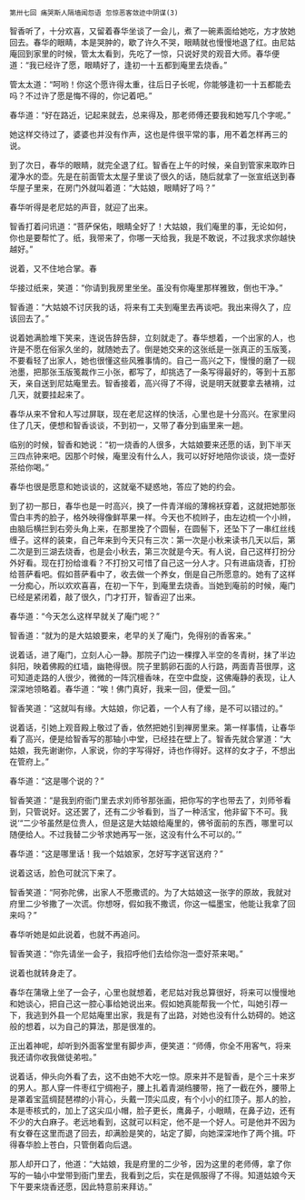     第卅七回 痛哭斯人隔墙闻怨语 忽惊恶客敛迹中阴谋(3) 

   智香听了，十分欢喜，又留着春华坐谈了一会儿，煮了一碗素面给她吃，方才放她回去。春华的眼睛，本是哭肿的，歇了许久不哭，眼睛就也慢慢地退了红。由尼姑庵回到家里的时候，管太太看到，先吃了一惊，只说好灵的观音大师。春华便道：“我已经许了愿，眼睛好了，逢初一十五都到庵里去烧香。”

   管太太道：“呵哟！你这个愿许得太重，往后日子长呢，你能够逢初一十五都能去吗？不过许了愿是悔不得的，你记着吧。”

   春华道：“好在路近，记起来就去，总来得及，那老师傅还要我和她写几个字呢。”

   她这样交待过了，婆婆也并没有作声，这也是件很平常的事，用不着怎样再三的说。

   到了次日，春华的眼睛，就完全退了红。智香在上午的时候，亲自到管家来取昨日灌净水的壶。先是在前面管太太屋子里谈了很久的话，随后就拿了一张宣纸送到春华屋子里来，在房门外就叫着道：“大姑娘，眼睛好了吗？”

   春华听得是老尼姑的声音，就迎了出来。

   智香打着问讯道：“菩萨保佑，眼睛全好了！大姑娘，我们庵里的事，无论如何，你也是要帮忙了。纸，我带来了，你哪一天给我，我是不敢说，不过我求求你越快越好。”

   说着，又不住地合掌。春

   华接过纸来，笑道：“你请到我房里坐坐。虽没有你庵里那样雅致，倒也干净。”

   智香道：“大姑娘不讨厌我的话，将来有工夫到庵里去再谈吧。我出来得久了，应该回去了。”

   说着她满脸堆下笑来，连说告辞告辞，立刻就走了。春华想着，一个出家的人，也许是不愿在俗家久坐的，就随她去了。倒是她交来的这张纸是一张真正的玉版笺，不要看轻了出家人，她也很懂这些风雅事情的。自己一高兴之下，慢慢的磨了一砚池墨，把那张玉版笺裁作三小张，都写了，却挑选了一条写得最好的，等到十五那天，亲自送到尼姑庵里去。智香接着，高兴得了不得，说是明天就要拿去裱褙，过几天，就要挂起来了。

   春华从来不曾和人写过屏联，现在老尼这样的快活，心里也是十分高兴。在家里闷住了几天，便想和智香谈谈，不到初一，又带了春分到庙里来一趟。

   临别的时候，智香和她说：“初一烧香的人很多，大姑娘要来还愿的话，到下半天三四点钟来吧。因那个时候，庵里没有什么人，我可以好好地陪你谈谈，烧一壶好茶给你喝。”

   春华也很是愿意和她谈谈的，这就毫不疑惑地，答应了她的约会。

   到了初一那日，春华也是一时高兴，换了一件青洋缎的薄棉袄穿着，这就把她那张雪白丰秀的脸子，格外映得像鲜苹果一样。今天也不梳辫子，由左边梳一个小辫，由脑后横拦到右旁头角上来，在那里挽了个圆髻，在圆髻下，还坠下了一串红丝线缠子。这样的装束，自己年来到今天只有三次：第一次是小秋来读书几天以后，第二次是到三湖去烧香，也是会小秋去，第三次就是今天。有人说，自己这样打扮分外好看。现在打扮给谁看？不打扮又可惜了自己这一分人才。只有进庙烧香，打扮给菩萨看吧。假如菩萨看中了，收去做一个养女，倒是自己所愿意的。她有了这样一分痴心，所以欢欢喜喜，在初一下午，到庵里去烧香。当她到庵前的时候，庵门已经是紧闭着，敲了很久，门才打开，智香迎了出来。

   春华道：“今天怎么这样早就关了庵门呢？”

   智香道：“就为的是大姑娘要来，老早的关了庵门，免得别的香客来。”

   说着话，进了庵门，立刻人心一静。那院子门边一棵撑入半空的冬青树，抹了半边斜阳，映着佛殿的红墙，幽艳得很。院子里鹅卵石面的人行路，两面青苔很厚，这可知道走路的人很少，微微的一阵沉檀香味，在空中盘旋，这佛庵静的表现，让人深深地领略着。春华道：“唉！佛门真好，我来一回，便爱一回。”

   智香笑道：“这就叫有缘。大姑娘，你记着，一个人有了缘，是不可以错过的。”

   说着话，引她上观音殿上敬过了香，依然把她引到禅房里来。第一样事情，让春华看了高兴，便是给智香写的那轴小中堂，已经挂在壁上了。智香先就合掌道：“大姑娘，我先谢谢你，人家说，你的字写得好，诗也作得好。这样的女才子，不想出在管府上。”

   春华道：“这是哪个说的？”

   智香笑道：“是我到府衙门里去求刘师爷那张画，把你写的字也带去了，刘师爷看到，只管说好。这还罢了，还有二少爷看到，当了一种活宝，他非留下不可。我说‘“二少爷虽然是位贵人，但是这是大姑娘给庵里的，佛爷面前的东西，哪里可以随便给人。不过我替二少爷求她再写一张，这没有什么不可以的。’”

   春华道：“这是哪里话！我一个姑娘家，怎好写字送官送府？”

   说着这话，脸色可就沉下来了。

   智香笑道：“阿弥陀佛，出家人不愿撒谎的。为了大姑娘这一张字的原故，我就对府里二少爷撒了一次谎。你想呀，假如我不撒谎，你这一幅墨宝，他能让我拿了回来吗？”

   春华听她是如此说着，也就不再追问。

   智香笑道：“你先请坐一会子，我招呼他们去给你泡一壶好茶来喝。”

   说着也就转身走了。

   春华在蒲墩上坐了一会子，心里也就想着，老尼姑对我总算很好，将来可以慢慢地和她谈心，把自己这一腔心事给她说出来。假如她真能帮我一个忙，叫她引荐一下，我逃到外县一个尼姑庵里出家，我是有了出路，对她也没有什么妨碍的。她这般的想着，以为自己的算法，那是很准的。

   正出着神呢，却听到外面客堂里有脚步声，便笑道：“师傅，你全不用客气，将来我还请你收我做徒弟啦。”

   说着话，伸头向外看了去，这不由她不大吃一惊。原来并不是智香，是个三十来岁的男人。那人穿一件枣红宁绸袍子，腰上扎着青湖绉腰带，拖了一截在外，腰带上是罩着宝蓝绸琵琶襟的小背心，头戴一顶尖瓜皮，有个小小的红顶子。那人的脸，本是枣核式的，加上了这尖瓜小帽，脸子更长，鹰鼻子，小眼睛，在鼻子边，还有不少的大白麻子。老远地看到，这就可以料定，他不是一个好人。可是他并不因为有女眷在这里而退了回去，却满脸是笑的，站定了脚，向她深深地作了两个揖。吓得春华脸上苍白，只管倒着向后退。

   那人却开口了，他道：“大姑娘，我是府里的二少爷，因为这里的老师傅，拿了你写的一轴小中堂带到衙门里去，我看到之后，实在是佩服得了不得。知道姑娘今天下午要来烧香还愿，因此特意前来拜访。”

